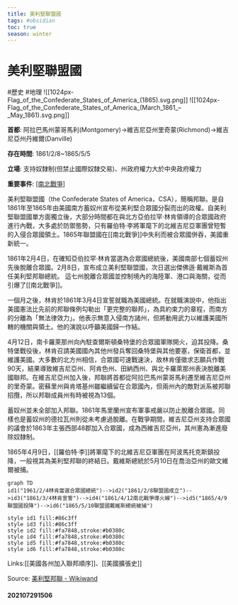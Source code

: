 ```yaml
---
title: 美利堅聯盟國
tags: #obsidian 
toc: true
season: winter
---
```

# 美利堅聯盟國
#歷史 #地理
![[1024px-Flag_of_the_Confederate_States_of_America_(1865).svg.png]]
![[1024px-Flag_of_the_Confederate_States_of_America_(March_1861_–_May_1861).svg.png]]

**首都**: 阿拉巴馬州蒙哥馬利(Montgomery)->維吉尼亞州里奇蒙(Richmond)->維吉尼亞州丹維爾(Danville)

**存在時間**: 1861/2/8~1865/5/5

**立場**: 支持奴隸制(但禁止國際奴隸交易)、州政府權力大於中央政府權力

**重要事件**: [[南北戰爭]](1861~1865)

美利堅聯盟國（the Confederate States of America，CSA），簡稱邦聯。是自1861年至1865年由美國南方蓄奴州宣布從美利堅合眾國分裂而出的政權。自美利堅聯盟國單方面獨立後，大部分時間都在與北方亞伯拉罕·林肯領導的合眾國政府進行內戰，大多處於防禦態勢，只有羅伯特·李將軍麾下的北維吉尼亞軍團曾短暫的入侵合眾國領土。1865年聯盟國在[[南北戰爭]]中失利而被合眾國併吞，美國重新統一。

1861年2月4日，在確知亞伯拉罕·林肯當選為合眾國總統後，美國南部七個蓄奴州先後脫離合眾國。2月8日，宣布成立美利堅聯盟國，次日選出傑佛遜·戴維斯為首任美利堅邦聯總統。 這七州脫離合眾國並控制境內的海陸軍、港口與海關，從而引爆了[[南北戰爭]]。

一個月之後，林肯於1861年3月4日宣誓就職為美國總統。在就職演說中，他指出美國憲法比先前的邦聯條例勾勒出「更完整的聯邦」，為具約束力的章程，而南方的分離為「無法律效力」。他表示無意入侵南方諸州，但將動用武力以維護美國所轄的機關與領土。他的演說以呼籲美國歸一作結。

4月12日，南卡羅萊那州向內駐查爾斯頓桑特堡的合眾國軍隊開火，迫其投降。桑特堡戰役後，林肯召請美國國內其他州發兵奪回桑特堡與其他要塞，保衛首都，並維護美國。大多數的北方州相信，合眾國可速戰速決，故林肯僅徵求志願兵作戰90天，結果導致維吉尼亞州、阿肯色州、田納西州、與北卡羅萊那州表決脫離美國聯邦。在維吉尼亞州加入後，邦聯將首都從阿拉巴馬州蒙哥馬利遷至維吉尼亞州的里奇蒙。密蘇里州與肯塔基州雖繼續留在合眾國內，但兩州內的敵對派系被邦聯招攬，所以邦聯成員州有時被視為13個。

蓄奴州並未全部加入邦聯。1861年馬里蘭州宣布軍事戒嚴以防止脫離合眾國。同樣也是蓄奴州的德拉瓦州則從未考慮過脫離。在戰爭期間，維吉尼亞州支持合眾國的議會於1863年主張西部48郡加入合眾國，成為西維吉尼亞州，其州憲為漸進廢除奴隸制。

1865年4月9日，[[羅伯特·李]]將軍麾下的北維吉尼亞軍團在阿波馬托克斯鎮投降，一般視其為美利堅邦聯的終結日。戴維斯總統於5月10日在喬治亞州的歐文維爾被捕。

```mermaid
graph TD
id1("1961/2/4林肯當選合眾國總統")-->id2("1861/2/8聯盟國成立")-->id3("1861/3/4林肯宣誓")-->id4("1861/4/12南北戰爭導火線")-->id5("1865/4/9聯盟國投降")-->id6("1865/5/10聯盟國戴維斯總統被捕")

style id1 fill:#86c3ff
style id3 fill:#86c3ff
style id2 fill:#fa7848,stroke:#b0380c
style id4 fill:#fa7848,stroke:#b0380c
style id5 fill:#fa7848,stroke:#b0380c
style id6 fill:#fa7848,stroke:#b0380c
```

Links:[[美國各州加入聯邦順序]]、[[美國擴張史]]

Source: 
[美利堅邦聯 - Wikiwand](https://www.wikiwand.com/zh-tw/%E7%BE%8E%E5%88%A9%E5%A0%85%E8%81%AF%E7%9B%9F%E5%9C%8B)

#### 202107291506
